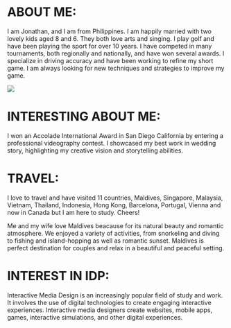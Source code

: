 # ABOUT ME:

I am Jonathan, and I am from Philippines. I am happily married with two lovely kids aged 8 and 6. They both love arts and singing. I play golf and have been playing the sport for over 10 years. I have competed in many tournaments, both regionally and nationally, and have won several awards. I specialize in driving accuracy and have been working to refine my short game. I am always looking for new techniques and strategies to improve my game.

<img src="images/hoya.jpg">

# INTERESTING ABOUT ME:

I won an Accolade International Award in San Diego California by entering a professional videography contest. I showcased my best work in wedding story, highlighting my creative vision and storytelling abilities.

# TRAVEL: 

I love to travel and have visited 11 countries, Maldives, Singapore, Malaysia, Vietnam, Thailand, Indonesia, Hong Kong, Barcelona, Portugal, Vienna and now in Canada but I am here to study. Cheers!

Me and my wife love Maldives beacause for its natural beauty and romantic atmosphere. We enjoyed a variety of activities, from snorkeling and diving to fishing and island-hopping as well as romantic sunset. Maldives is perfect destination for couples and relax in a beautiful and peaceful setting.

# INTEREST IN IDP:

Interactive Media Design is an increasingly popular field of study and work. It involves the use of digital technologies to create engaging interactive experiences. Interactive media designers create websites, mobile apps, games, interactive simulations, and other digital experiences.
